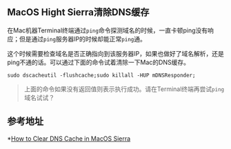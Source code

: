 ## MacOS Hight Sierra清除DNS缓存

在Mac机器Terminal终端通过`ping`命令探测域名的时候，一直卡顿ping没有响应；但是通过`ping`服务器IP的时候却能正常`ping`通。

这个时候需要检查域名是否正确指向到该服务器IP，如果也做好了域名解析，还是ping不通的话。可以通过下面的命令试着清除一下Mac的DNS缓存。

```
sudo dscacheutil -flushcache;sudo killall -HUP mDNSResponder;
```

> 上面的命令如果没有返回值则表示执行成功。请在Terminal终端再尝试`ping`域名试试？

## 参考地址

*[How to Clear DNS Cache in MacOS Sierra](http://osxdaily.com/2017/03/08/clear-dns-cache-macos-sierra/)